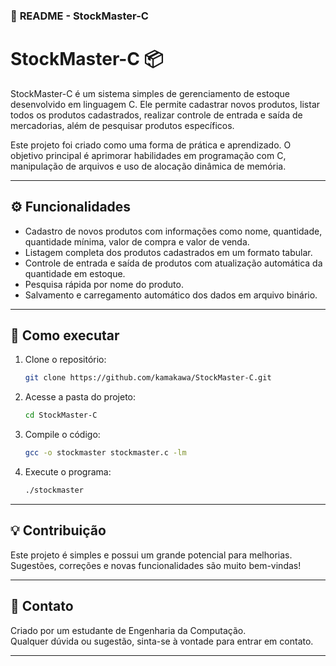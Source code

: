 ### 📝 **README - StockMaster-C**  

# StockMaster-C 📦  

StockMaster-C é um sistema simples de gerenciamento de estoque desenvolvido em linguagem C. Ele permite cadastrar novos produtos, listar todos os produtos cadastrados, realizar controle de entrada e saída de mercadorias, além de pesquisar produtos específicos.  

Este projeto foi criado como uma forma de prática e aprendizado. O objetivo principal é aprimorar habilidades em programação com C, manipulação de arquivos e uso de alocação dinâmica de memória.  

---

## ⚙️ **Funcionalidades**  

- Cadastro de novos produtos com informações como nome, quantidade, quantidade mínima, valor de compra e valor de venda.  
- Listagem completa dos produtos cadastrados em um formato tabular.  
- Controle de entrada e saída de produtos com atualização automática da quantidade em estoque.  
- Pesquisa rápida por nome do produto.  
- Salvamento e carregamento automático dos dados em arquivo binário.  

---

## 🚀 **Como executar**  

1. Clone o repositório:  
   ```bash
   git clone https://github.com/kamakawa/StockMaster-C.git
   ```
2. Acesse a pasta do projeto:  
   ```bash
   cd StockMaster-C
   ```
3. Compile o código:  
   ```bash
   gcc -o stockmaster stockmaster.c -lm
   ```
4. Execute o programa:  
   ```bash
   ./stockmaster
   ```

---

## 💡 **Contribuição**  

Este projeto é simples e possui um grande potencial para melhorias. Sugestões, correções e novas funcionalidades são muito bem-vindas!  

---

## 📧 **Contato**  

Criado por um estudante de Engenharia da Computação.  
Qualquer dúvida ou sugestão, sinta-se à vontade para entrar em contato.


---  

